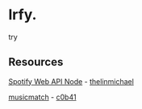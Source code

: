 # lrfy.
try

## Resources
 
[Spotify Web API Node](https://github.com/thelinmichael/spotify-web-api-node) - [thelinmichael](https://github.com/thelinmichael)

[musicmatch](https://github.com/c0b41/musixmatch) - [c0b41](https://github.com/c0b41)



